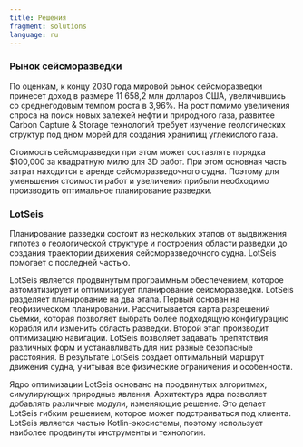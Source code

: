 ```yaml
---
title: Решения
fragment: solutions
language: ru
---
```


### Рынок сейсморазведки

По оценкам, к концу 2030 года мировой рынок сейсморазведки принесет доход в размере 11 658,2 млн долларов США, увеличившись со среднегодовым темпом роста в 3,96%. На рост помимо увеличения спроса на поиск новых залежей нефти и природного газа, развитее Carbon Capture & Storage технологий требует изучение геологических структур под дном морей для создания хранилищ углекислого газа.

Стоимость сейсморазведки при этом может составлять порядка $100,000 за квадратную милю для 3D работ. При этом основная часть затрат находится в аренде сейсморазведочного судна. Поэтому для уменьшения стоимости работ и увеличения прибыли необходимо производить оптимальное планирование разведки.

### LotSeis
Планирование разведки состоит из нескольких этапов от выдвижения гипотез о геологической структуре и построения области разведки до создания траектории движения сейсморазведочного судна. LotSeis помогает с последней частью.

LotSeis является продвинутым программным обеспечением, которое автоматизирует и оптимизирует планирование сейсморазведки. LotSeis разделяет планирование на два этапа. Первый основан на геофизическом планировании. Рассчитывается карта разрешений съемки, которая позволяет выбрать более подходящую конфигурацию корабля или изменить область разведки. Второй этап производит оптимизацию навигации. LotSeis позволяет задавать препятствия различных форм и устанавливать для них разные безопасные расстояния. В результате LotSeis создает оптимальный маршрут движения судна, учитывая все физические ограничения и особенности.

Ядро оптимизации LotSeis основано на продвинутых алгоритмах, симулирующих природные явления. Архитектура ядра позволяет добавлять различные модули, изменяющие решение. Это делает LotSeis гибким решением, которое может подстраиваться под клиента. LotSeis является частью Kotlin-экосистемы, поэтому использует наиболее продвинуты инструменты и технологии.